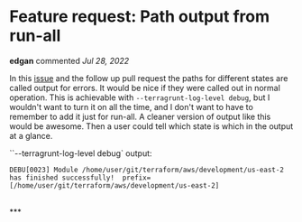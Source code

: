 # Feature request: Path output from run-all

**edgan** commented *Jul 28, 2022*

In this [issue](https://github.com/gruntwork-io/terragrunt/issues/2170) and the follow up pull request the paths for different states are called output for errors. It would be nice if they were called out in normal operation. This is achievable with `--terragrunt-log-level debug`, but I wouldn't want to turn it on all the time, and I don't want to have to remember to add it just for run-all. A cleaner version of output like this would be awesome. Then a user could tell which state is which in the output at a glance.

``--terragrunt-log-level debug` output:
```
DEBU[0023] Module /home/user/git/terraform/aws/development/us-east-2 has finished successfully!  prefix=[/home/user/git/terraform/aws/development/us-east-2] 
```
<br />
***


